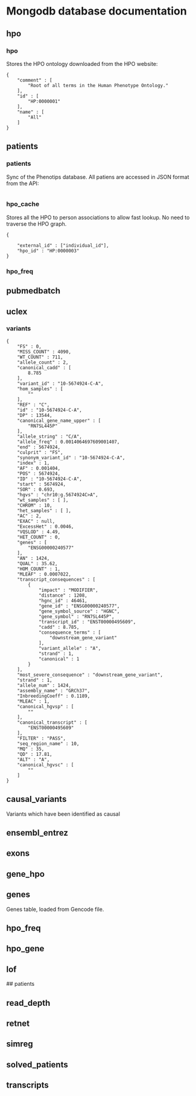 # Mongodb database documentation

## hpo

### hpo
Stores the HPO ontology downloaded from the HPO website:
```
{
	"comment" : [
		"Root of all terms in the Human Phenotype Ontology."
	],
	"id" : [
		"HP:0000001"
	],
	"name" : [
		"All"
	]
}
```

## patients

### patients
Sync of the Phenotips database.  All patiens are accessed in JSON format from the API:
```
```

### hpo_cache
Stores all the HPO to person associations to allow fast lookup.
No need to traverse the HPO graph.
```
{
	
	"external_id" : ["individual_id"],
	"hpo_id" : "HP:0000003"
}
```

### hpo_freq



## pubmedbatch

## uclex

### variants
```
{
	"FS" : 0,
	"MISS_COUNT" : 4090,
	"WT_COUNT" : 711,
	"allele_count" : 2,
	"canonical_cadd" : [
		8.785
	],
	"variant_id" : "10-5674924-C-A",
	"hom_samples" : [
		""
	],
	"REF" : "C",
	"id" : "10-5674924-C-A",
	"DP" : 13544,
	"canonical_gene_name_upper" : [
		"RN7SL445P"
	],
	"allele_string" : "C/A",
	"allele_freq" : 0.0014064697609001407,
	"end" : 5674924,
	"culprit" : "FS",
	"synonym_variant_id" : "10-5674924-C-A",
	"index" : 1,
	"AF" : 0.001404,
	"POS" : 5674924,
	"ID" : "10-5674924-C-A",
	"start" : 5674924,
	"SOR" : 0.693,
	"hgvs" : "chr10:g.5674924C>A",
	"wt_samples" : [ ],
	"CHROM" : 10,
	"het_samples" : [ ],
	"AC" : 2,
	"EXAC" : null,
	"ExcessHet" : 0.0046,
	"VQSLOD" : 4.49,
	"HET_COUNT" : 0,
	"genes" : [
		"ENSG00000240577"
	],
	"AN" : 1424,
	"QUAL" : 35.62,
	"HOM_COUNT" : 1,
	"MLEAF" : 0.0007022,
	"transcript_consequences" : [
		{
			"impact" : "MODIFIER",
			"distance" : 1208,
			"hgnc_id" : 46461,
			"gene_id" : "ENSG00000240577",
			"gene_symbol_source" : "HGNC",
			"gene_symbol" : "RN7SL445P",
			"transcript_id" : "ENST00000495609",
			"cadd" : 8.785,
			"consequence_terms" : [
				"downstream_gene_variant"
			],
			"variant_allele" : "A",
			"strand" : 1,
			"canonical" : 1
		}
	],
	"most_severe_consequence" : "downstream_gene_variant",
	"strand" : 1,
	"allele_num" : 1424,
	"assembly_name" : "GRCh37",
	"InbreedingCoeff" : 0.1189,
	"MLEAC" : 1,
	"canonical_hgvsp" : [
		""
	],
	"canonical_transcript" : [
		"ENST00000495609"
	],
	"FILTER" : "PASS",
	"seq_region_name" : 10,
	"MQ" : 35,
	"QD" : 17.81,
	"ALT" : "A",
	"canonical_hgvsc" : [
		""
	]
}
```
## causal_variants
Variants which have been identified as causal

## ensembl_entrez

## exons
## gene_hpo
## genes
Genes table, loaded from Gencode file.

## hpo_freq
## hpo_gene
## lof
## patients
## read_depth
## retnet
## simreg
## solved_patients
## transcripts
